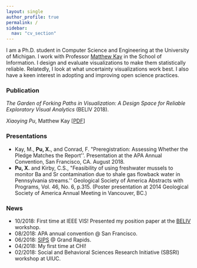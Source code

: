 ```yaml
---
layout: single
author_profile: true
permalink: /
sidebar:
  nav: "cv_section"
---
```



I am a Ph.D. student in Computer Science and Engineering at the University of Michigan. I work with Professor [Matthew Kay](http://mjskay.com/) in the School of Information. I design and evaluate visualizations to make them statistically reliable. Relatedly, I look at what uncertainty visualizations work best. I also have a keen interest in adopting and improving open science practices.

<!-- I am currently thinking about

- Making visual analytics systems more statistically reliable
- Designing and evaluating uncertainty visualizations
- Understanding and improving preregistration
 -->


### Publication

_The Garden of Forking Paths in Visualization: A Design Space for Reliable Exploratory Visual Analytics_ (BELIV 2018).

 _Xiaoying Pu_, Matthew Kay   [[PDF]({{"/files/beliv2018_forking_paths.pdf"}})]

<!-- ![Bucknell computing center]({{ "/assets/img/cover.jpeg" | absolute_url }})   -->

### Presentations

- Kay, M.,  __Pu, X.__, and Conrad, F. "Preregistration: Assessing Whether the Pledge Matches the Report''. Presentation at the APA Annual Convention, San Francisco, CA. August 2018.
-  __Pu, X.__ and  Kirby, C.S., "Feasibility of using freshwater mussels to monitor Ba and Sr contamination due to shale gas flowback water in Pennsylvania streams.'' Geological Society of America Abstracts with Programs, Vol. 46, No. 6, p.315. (Poster presentation at 2014 Geological Society of America Annual Meeting in Vancouver, BC.)


### News

- 10/2018: First time at IEEE VIS! Presented my position paper at the [BELIV](https://beliv-workshop.github.io/schedule.html) workshop.
- 08/2018: APA annual convention @ San Francisco.
- 06/2018: [SIPS](https://www.improvingpsych.org/SIPS2018/) @ Grand Rapids.
- 04/2018: My first time at CHI!
- 02/2018: Social and Behavioral Sciences Research Initiative (SBSRI) workshop at UIUC.
